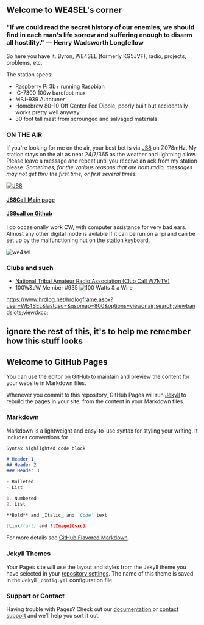 

## Welcome to WE4SEL's corner



### "If we could read the secret history of our enemies, we should find in each man's life sorrow and suffering enough to disarm all hostility."  ― Henry Wadsworth Longfellow


So here you have it. Byron, WE4SEL (formerly KG5JVF), radio, projects, problems, etc. 

The station specs: 
- Raspberry Pi 3b+ running Raspbian
- IC-7300 100w barefoot max
- MFJ-939 Autotuner
- Homebrew 80-10 Off Center Fed Dipole, poorly built but accidentally works pretty well anyway.
- 30 foot tall mast from scrounged and salvaged materials. 

### ON THE AIR
If you're looking for me on the air, your best bet is via [JS8](http://js8call.com/) on 7.078mHz.  My station stays on the air as near 24/7/365 as the weather and lightning allow. Please leave a message and repeat until you receive an ack from my station please.   *Sometimes, for the various reasons that are ham radio, messages may not get thru the first time, or first several times.*

[![JS8](https://i.postimg.cc/sxdKgfqk/web-header-2-1024x165.png)](http://js8call.com/) 
#### [JS8Call Main page](http://js8call.com/) 
#### [JS8call on Github](https://github.com/jsherer/ft8call)

I do occasionally work CW, with computer assistance for very bad ears. Almost any other digital mode is avilable if it can be run on a rpi and can be set up by the malfunctioning nut on the station keyboard. 

![we4sel](https://i.postimg.cc/hv6yxbX5/309520-1.jpg)

### Clubs and such
- [National Tribal Amateur Radio Association (Club Call W7NTV)](https://www.facebook.com/NatlTribalHam/)
- 100W&aW Member #935 ![100 Watts & a Wire](https://i.postimg.cc/Gpb6QKpB/Asset-22-8x-8.png)


https://www.hrdlog.net/hrdlogframe.aspx?user=WE4SEL&lastqso=&qsomap=800&options=viewonair;search;viewbandslots;viewdxcc;















## ignore the rest of this, it's to help me remember how this stuff looks 
## Welcome to GitHub Pages

You can use the [editor on GitHub](https://github.com/we4sel/we4sel.github.io/edit/master/index.md) to maintain and preview the content for your website in Markdown files.

Whenever you commit to this repository, GitHub Pages will run [Jekyll](https://jekyllrb.com/) to rebuild the pages in your site, from the content in your Markdown files.

### Markdown

Markdown is a lightweight and easy-to-use syntax for styling your writing. It includes conventions for

```markdown
Syntax highlighted code block

# Header 1
## Header 2
### Header 3

- Bulleted
- List

1. Numbered
2. List

**Bold** and _Italic_ and `Code` text

[Link](url) and ![Image](src)
```

For more details see [GitHub Flavored Markdown](https://guides.github.com/features/mastering-markdown/).

### Jekyll Themes

Your Pages site will use the layout and styles from the Jekyll theme you have selected in your [repository settings](https://github.com/we4sel/we4sel.github.io/settings). The name of this theme is saved in the Jekyll `_config.yml` configuration file.

### Support or Contact

Having trouble with Pages? Check out our [documentation](https://help.github.com/categories/github-pages-basics/) or [contact support](https://github.com/contact) and we’ll help you sort it out.

<!--stackedit_data:
eyJoaXN0b3J5IjpbLTM0NjIxMTQ5XX0=
-->